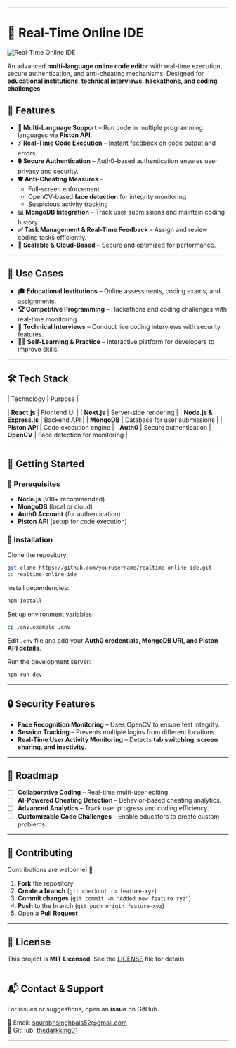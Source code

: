 

---

# 🚀 Real-Time Online IDE  

![Real-Time Online IDE](https://your-image-url.com/banner.png)  

An advanced **multi-language online code editor** with real-time execution, secure authentication, and anti-cheating mechanisms. Designed for **educational institutions, technical interviews, hackathons, and coding challenges**.  

## 🌟 Features  

- **📝 Multi-Language Support** – Run code in multiple programming languages via **Piston API**.  
- **⚡ Real-Time Code Execution** – Instant feedback on code output and errors.  
- **🔒 Secure Authentication** – Auth0-based authentication ensures user privacy and security.  
- **🛡️ Anti-Cheating Measures** –  
  - Full-screen enforcement  
  - OpenCV-based **face detection** for integrity monitoring  
  - Suspicious activity tracking  
- **📊 MongoDB Integration** – Track user submissions and maintain coding history.  
- **✅ Task Management & Real-Time Feedback** – Assign and review coding tasks efficiently.  
- **📡 Scalable & Cloud-Based** – Secure and optimized for performance.  

---

## 🎯 Use Cases  

- **🎓 Educational Institutions** – Online assessments, coding exams, and assignments.  
- **🏆 Competitive Programming** – Hackathons and coding challenges with real-time monitoring.  
- **💼 Technical Interviews** – Conduct live coding interviews with security features.  
- **👨‍💻 Self-Learning & Practice** – Interactive platform for developers to improve skills.  

---

## 🛠️ Tech Stack  

| Technology    | Purpose |

| **React.js** | Frontend UI |
| **Next.js**  | Server-side rendering |
| **Node.js & Express.js** | Backend API |
| **MongoDB**  | Database for user submissions |
| **Piston API** | Code execution engine |
| **Auth0**    | Secure authentication |
| **OpenCV**   | Face detection for monitoring |

---

## 🚀 Getting Started  

### 🔹 Prerequisites  

- **Node.js** (v18+ recommended)  
- **MongoDB** (local or cloud)  
- **Auth0 Account** (for authentication)  
- **Piston API** (setup for code execution)  

### 🔹 Installation  

Clone the repository:  
```bash
git clone https://github.com/yourusername/realtime-online-ide.git
cd realtime-online-ide
```

Install dependencies:  
```bash
npm install
```

Set up environment variables:  
```bash
cp .env.example .env
```
Edit `.env` file and add your **Auth0 credentials, MongoDB URI, and Piston API details**.

Run the development server:  
```bash
npm run dev
```

---

## 🔒 Security Features  

- **Face Recognition Monitoring** – Uses OpenCV to ensure test integrity.  
- **Session Tracking** – Prevents multiple logins from different locations.  
- **Real-Time User Activity Monitoring** – Detects **tab switching, screen sharing, and inactivity**.  

---

## 📌 Roadmap  

- [ ] **Collaborative Coding** – Real-time multi-user editing.  
- [ ] **AI-Powered Cheating Detection** – Behavior-based cheating analytics.  
- [ ] **Advanced Analytics** – Track user progress and coding efficiency.  
- [ ] **Customizable Code Challenges** – Enable educators to create custom problems.  

---

## 🤝 Contributing  

Contributions are welcome! 🎉  

1. **Fork** the repository  
2. **Create a branch** (`git checkout -b feature-xyz`)  
3. **Commit changes** (`git commit -m "Added new feature xyz"`)  
4. **Push** to the branch (`git push origin feature-xyz`)  
5. Open a **Pull Request**  

---

## 📜 License  

This project is **MIT Licensed**. See the [LICENSE](https://github.com/thedarkking01/Online-IDE-with-plagiarism-checker?tab=MIT-1-ov-file) file for details.  

---

## 📬 Contact & Support  

For issues or suggestions, open an **issue** on GitHub.  

📧 Email: sourabhsinghbais52@gmail.com  
🔗 GitHub: [thedarkking01](https://github.com/thedarkking01)  

---

